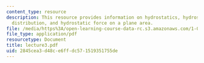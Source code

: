 ```yaml
---
content_type: resource
description: This resource provides information on hydrostatics, hydrostatics pressure
  distribution, and hydrostatic force on a plane area.
file: /media/https%3A/open-learning-course-data-rc.s3.amazonaws.com/1-060-engineering-mechanics-ii-spring-2006/2845cea3d48ce6ffdc571519351755de_lecture3.pdf
file_type: application/pdf
resourcetype: Document
title: lecture3.pdf
uid: 2845cea3-d48c-e6ff-dc57-1519351755de
---
```

